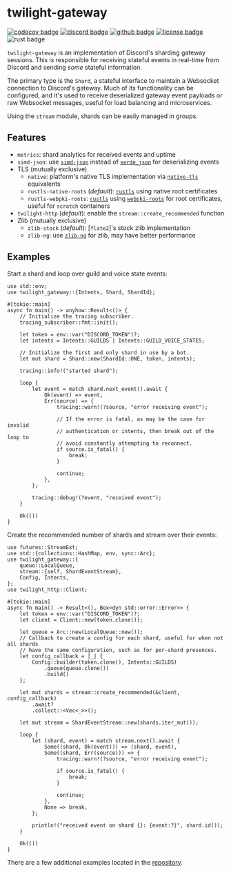 # twilight-gateway

[![codecov badge][]][codecov link] [![discord badge][]][discord link] [![github badge][]][github link] [![license badge][]][license link] ![rust badge]

`twilight-gateway` is an implementation of Discord's sharding gateway sessions.
This is responsible for receiving stateful events in real-time from Discord
and sending *some* stateful information.

The primary type is the `Shard`, a stateful interface to maintain a Websocket
connection to Discord's gateway. Much of its functionality can be configured, and
it's used to receive deserialized gateway event payloads or raw Websocket
messages, useful for load balancing and microservices.

Using the `stream` module, shards can be easily managed in groups.

## Features

* `metrics`: shard analytics for received events and uptime
* `simd-json`: use [`simd-json`] instead of [`serde_json`] for deserializing
  events
* TLS (mutually exclusive)
  * `native`: platform's native TLS implementation via [`native-tls`]
    equivalents
  * `rustls-native-roots` (*default*): [`rustls`] using native root certificates
  * `rustls-webpki-roots`: [`rustls`] using [`webpki-roots`] for root
    certificates, useful for `scratch` containers
* `twilight-http` (*default*): enable the `stream::create_recommended` function
* Zlib (mutually exclusive)
  * `zlib-stock` (*default*): [`flate2`]'s stock zlib implementation
  * `zlib-ng`: use [`zlib-ng`] for zlib, may have better performance

## Examples

Start a shard and loop over guild and voice state events:

```rust,no_run
use std::env;
use twilight_gateway::{Intents, Shard, ShardId};

#[tokio::main]
async fn main() -> anyhow::Result<()> {
    // Initialize the tracing subscriber.
    tracing_subscriber::fmt::init();

    let token = env::var("DISCORD_TOKEN")?;
    let intents = Intents::GUILDS | Intents::GUILD_VOICE_STATES;

    // Initialize the first and only shard in use by a bot.
    let mut shard = Shard::new(ShardId::ONE, token, intents);

    tracing::info!("started shard");

    loop {
        let event = match shard.next_event().await {
            Ok(event) => event,
            Err(source) => {
                tracing::warn!(?source, "error receiving event");

                // If the error is fatal, as may be the case for invalid
                // authentication or intents, then break out of the loop to
                // avoid constantly attempting to reconnect.
                if source.is_fatal() {
                    break;
                }

                continue;
            },
        };

        tracing::debug!(?event, "received event");
    }

    Ok(())
}
```

Create the recommended number of shards and stream over their events:

```rust,no_run
use futures::StreamExt;
use std::{collections::HashMap, env, sync::Arc};
use twilight_gateway::{
    queue::LocalQueue,
    stream::{self, ShardEventStream},
    Config, Intents,
};
use twilight_http::Client;

#[tokio::main]
async fn main() -> Result<(), Box<dyn std::error::Error>> {
    let token = env::var("DISCORD_TOKEN")?;
    let client = Client::new(token.clone());

    let queue = Arc::new(LocalQueue::new());
    // Callback to create a config for each shard, useful for when not all shards
    // have the same configuration, such as for per-shard presences.
    let config_callback = |_| {
        Config::builder(token.clone(), Intents::GUILDS)
            .queue(queue.clone())
            .build()
    };

    let mut shards = stream::create_recommended(&client, config_callback)
        .await?
        .collect::<Vec<_>>();

    let mut stream = ShardEventStream::new(shards.iter_mut());

    loop {
        let (shard, event) = match stream.next().await {
            Some((shard, Ok(event))) => (shard, event),
            Some((shard, Err(source))) => {
                tracing::warn!(?source, "error receiving event");

                if source.is_fatal() {
                    break;
                }

                continue;
            },
            None => break,
        };

        println!("received event on shard {}: {event:?}", shard.id());
    }

    Ok(())
}
```

There are a few additional examples located in the
[repository][github examples link].

[`native-tls`]: https://crates.io/crates/native-tls
[`rustls`]: https://crates.io/crates/rustls
[`rustls-native-certs`]: https://crates.io/crates/rustls-native-certs
[`serde_json`]: https://crates.io/crates/serde_json
[`simd-json`]: https://crates.io/crates/simd-json
[`tokio-tungstenite`]: https://crates.io/crates/tokio-tungstenite
[`twilight-http`]: https://twilight-rs.github.io/twilight/twilight_http/index.html
[`webpki-roots`]: https://crates.io/crates/webpki-roots
[`zlib-ng`]: https://github.com/zlib-ng/zlib-ng
[codecov badge]: https://img.shields.io/codecov/c/gh/twilight-rs/twilight?logo=codecov&style=for-the-badge&token=E9ERLJL0L2
[codecov link]: https://app.codecov.io/gh/twilight-rs/twilight/
[discord badge]: https://img.shields.io/discord/745809834183753828?color=%237289DA&label=discord%20server&logo=discord&style=for-the-badge
[discord link]: https://discord.gg/7jj8n7D
[docs:discord:sharding]: https://discord.com/developers/docs/topics/gateway#sharding
[github badge]: https://img.shields.io/badge/github-twilight-6f42c1.svg?style=for-the-badge&logo=github
[github examples link]: https://github.com/twilight-rs/twilight/tree/main/examples
[github link]: https://github.com/twilight-rs/twilight
[license badge]: https://img.shields.io/badge/license-ISC-blue.svg?style=for-the-badge&logo=pastebin
[license link]: https://github.com/twilight-rs/twilight/blob/main/LICENSE.md
[rust badge]: https://img.shields.io/badge/rust-1.64+-93450a.svg?style=for-the-badge&logo=rust
